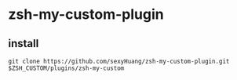 # zsh-my-custom-plugin

## install

```shell
git clone https://github.com/sexyHuang/zsh-my-custom-plugin.git $ZSH_CUSTOM/plugins/zsh-my-custom
```
